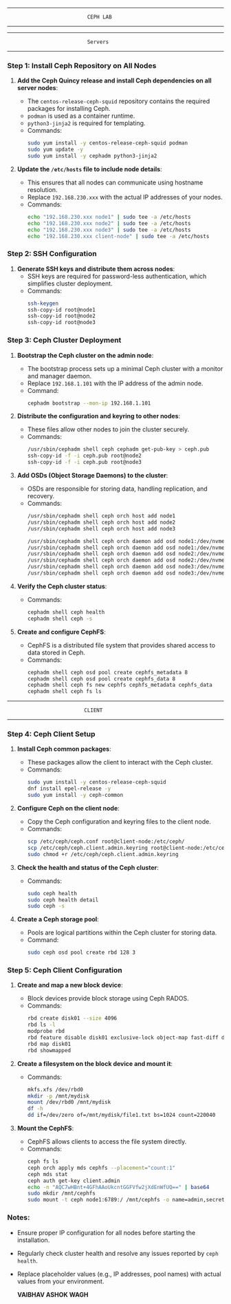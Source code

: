 ***********************************************************************************
                              CEPH LAB
***********************************************************************************

--------------------------------------------------------------------------------------
                              Servers
--------------------------------------------------------------------------------------

### Step 1: Install Ceph Repository on All Nodes

1. **Add the Ceph Quincy release and install Ceph dependencies on all server nodes**:
   - The `centos-release-ceph-squid` repository contains the required packages for installing Ceph.
   - `podman` is used as a container runtime.
   - `python3-jinja2` is required for templating.
   - Commands:
     ```bash
     sudo yum install -y centos-release-ceph-squid podman
     sudo yum update -y
     sudo yum install -y cephadm python3-jinja2
     ```

2. **Update the `/etc/hosts` file to include node details**:
   - This ensures that all nodes can communicate using hostname resolution.
   - Replace `192.168.230.xxx` with the actual IP addresses of your nodes.
   - Commands:
     ```bash
     echo "192.168.230.xxx node1" | sudo tee -a /etc/hosts
     echo "192.168.230.xxx node2" | sudo tee -a /etc/hosts
     echo "192.168.230.xxx node3" | sudo tee -a /etc/hosts
     echo "192.168.230.xxx client-node" | sudo tee -a /etc/hosts
     ```

### Step 2: SSH Configuration

1. **Generate SSH keys and distribute them across nodes**:
   - SSH keys are required for password-less authentication, which simplifies cluster deployment.
   - Commands:
     ```bash
     ssh-keygen
     ssh-copy-id root@node1
     ssh-copy-id root@node2
     ssh-copy-id root@node3
     ```

### Step 3: Ceph Cluster Deployment

1. **Bootstrap the Ceph cluster on the admin node**:
   - The bootstrap process sets up a minimal Ceph cluster with a monitor and manager daemon.
   - Replace `192.168.1.101` with the IP address of the admin node.
   - Command:
     ```bash
     cephadm bootstrap --mon-ip 192.168.1.101
     ```

2. **Distribute the configuration and keyring to other nodes**:
   - These files allow other nodes to join the cluster securely.
   - Commands:
     ```bash
     /usr/sbin/cephadm shell ceph cephadm get-pub-key > ceph.pub
     ssh-copy-id -f -i ceph.pub root@node2
     ssh-copy-id -f -i ceph.pub root@node3
     ```

3. **Add OSDs (Object Storage Daemons) to the cluster**:
   - OSDs are responsible for storing data, handling replication, and recovery.
   - Commands:
     ```bash
     /usr/sbin/cephadm shell ceph orch host add node1
     /usr/sbin/cephadm shell ceph orch host add node2
     /usr/sbin/cephadm shell ceph orch host add node3

     /usr/sbin/cephadm shell ceph orch daemon add osd node1:/dev/nvme1
     /usr/sbin/cephadm shell ceph orch daemon add osd node1:/dev/nvme2
     /usr/sbin/cephadm shell ceph orch daemon add osd node2:/dev/nvme1
     /usr/sbin/cephadm shell ceph orch daemon add osd node2:/dev/nvme2
     /usr/sbin/cephadm shell ceph orch daemon add osd node3:/dev/nvme1
     /usr/sbin/cephadm shell ceph orch daemon add osd node3:/dev/nvme2
     ```

4. **Verify the Ceph cluster status**:
   - Commands:
     ```bash
     cephadm shell ceph health
     cephadm shell ceph -s
     ```

5. **Create and configure CephFS**:
   - CephFS is a distributed file system that provides shared access to data stored in Ceph.
   - Commands:
     ```bash
     cephadm shell ceph osd pool create cephfs_metadata 8
     cephadm shell ceph osd pool create cephfs_data 8
     cephadm shell ceph fs new cephfs cephfs_metadata cephfs_data
     cephadm shell ceph fs ls
     ```

--------------------------------------------------------------------------------------
                             CLIENT
--------------------------------------------------------------------------------------

### Step 4: Ceph Client Setup

1. **Install Ceph common packages**:
   - These packages allow the client to interact with the Ceph cluster.
   - Commands:
     ```bash
     sudo yum install -y centos-release-ceph-squid
     dnf install epel-release -y
     sudo yum install -y ceph-common
     ```

2. **Configure Ceph on the client node**:
   - Copy the Ceph configuration and keyring files to the client node.
   - Commands:
     ```bash
     scp /etc/ceph/ceph.conf root@client-node:/etc/ceph/
     scp /etc/ceph/ceph.client.admin.keyring root@client-node:/etc/ceph/
     sudo chmod +r /etc/ceph/ceph.client.admin.keyring
     ```

3. **Check the health and status of the Ceph cluster**:
   - Commands:
     ```bash
     sudo ceph health
     sudo ceph health detail
     sudo ceph -s
     ```

4. **Create a Ceph storage pool**:
   - Pools are logical partitions within the Ceph cluster for storing data.
   - Command:
     ```bash
     sudo ceph osd pool create rbd 128 3
     ```

### Step 5: Ceph Client Configuration

1. **Create and map a new block device**:
   - Block devices provide block storage using Ceph RADOS.
   - Commands:
     ```bash
     rbd create disk01 --size 4096
     rbd ls -l
     modprobe rbd
     rbd feature disable disk01 exclusive-lock object-map fast-diff deep-flatten
     rbd map disk01
     rbd showmapped
     ```

2. **Create a filesystem on the block device and mount it**:
   - Commands:
     ```bash
     mkfs.xfs /dev/rbd0
     mkdir -p /mnt/mydisk
     mount /dev/rbd0 /mnt/mydisk
     df -h
     dd if=/dev/zero of=/mnt/mydisk/file1.txt bs=1024 count=220040
     ```

3. **Mount the CephFS**:
   - CephFS allows clients to access the file system directly.
   - Commands:
     ```bash
     ceph fs ls
     ceph orch apply mds cephfs --placement="count:1"
     ceph mds stat
     ceph auth get-key client.admin
     echo -n "AQC7wHBnt+4GFhAAoUkcntGGFVfw2jXdEnWfUQ==" | base64
     sudo mkdir /mnt/cephfs
     sudo mount -t ceph node1:6789:/ /mnt/cephfs -o name=admin,secret=QVFDTjlIQm4zMmZyREJBQUZwZFVMNHBnUzBrUWlKSWdKTmJ3dFE9PQ==
     ```

### Notes:
- Ensure proper IP configuration for all nodes before starting the installation.
- Regularly check cluster health and resolve any issues reported by `ceph health`.
- Replace placeholder values (e.g., IP addresses, pool names) with actual values from your environment.

  **VAIBHAV ASHOK WAGH**

